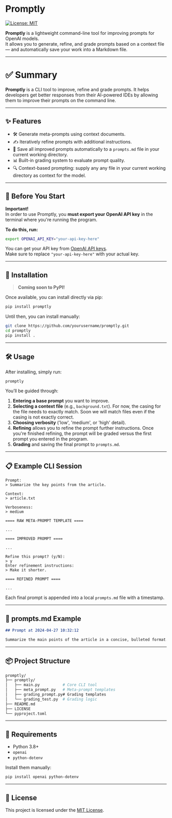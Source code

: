 # Promptly

[![License: MIT](https://img.shields.io/badge/License-MIT-yellow.svg)](LICENSE)

**Promptly** is a lightweight command-line tool for improving prompts for OpenAI models.  
It allows you to generate, refine, and grade prompts based on a context file — and automatically save your work into a Markdown file.

---

# ✅ Summary

**Promptly** is a CLI tool to improve, refine and grade prompts. It helps developers get better responses from their AI-powered IDEs by allowing them to improve their prompts on the command line.

---

## ✨ Features

- 🛠 Generate meta-prompts using context documents.
- ✍️ Iteratively refine prompts with additional instructions.
- 📄 Save all improved prompts automatically to a `prompts.md` file in your current working directory.
- 📊 Built-in grading system to evaluate prompt quality.
- 🔍 Context-based prompting: supply any any file in your current working directory as context for the model.

---

## 🚨 **Before You Start**

**Important!**  
In order to use Promptly, you **must export your OpenAI API key** in the terminal where you're running the program. 

**To do this, run:**

```bash
export OPENAI_API_KEY="your-api-key-here"
```

You can get your API key from [OpenAI API keys](https://platform.openai.com/account/api-keys).  
Make sure to replace `"your-api-key-here"` with your actual key.

---

## 🚀 Installation

> **Coming soon to PyPI!**

Once available, you can install directly via pip:

```bash
pip install promptly
```

Until then, you can install manually:

```bash
git clone https://github.com/yourusername/promptly.git
cd promptly
pip install .
```

---

## 🛠 Usage

After installing, simply run:

```bash
promptly
```

You’ll be guided through:
1. **Entering a base prompt** you want to improve.
2. **Selecting a context file** (e.g., `background.txt`). For now, the casing for the file needs to exactly match. Soon we will match files even if the casing is not exactly correct.
3. **Choosing verbosity** ('low', 'medium', or 'high' detail).
4. **Refining** allows you to refine the prompt further instructions. Once you're finished refining, the prompt will be graded versus the first prompt you entered in the program.
5. **Grading** and saving the final prompt to `prompts.md`.

---

## 📋 Example CLI Session

```plaintext
Prompt:
> Summarize the key points from the article.

Context:
> article.txt

Verboseness:
> medium

==== RAW META-PROMPT TEMPLATE ====

...

==== IMPROVED PROMPT ====

...

Refine this prompt? (y/N):
> y
Enter refinement instructions:
> Make it shorter.

==== REFINED PROMPT ====

...
```

Each final prompt is appended into a local `prompts.md` file with a timestamp.

---

## 📄 prompts.md Example

```markdown
## Prompt at 2024-04-27 10:32:12

Summarize the main points of the article in a concise, bulleted format.
```

---

## 📦 Project Structure

```bash
promptly/
├── promptly/
│   ├── main.py          # Core CLI tool
│   ├── meta_prompt.py   # Meta-prompt templates
│   ├── grading_prompt.py# Grading templates
│   └── grading_test.py  # Grading logic
├── README.md
├── LICENSE
└── pyproject.toml
```

---

## 🧰 Requirements

- Python 3.8+
- `openai`
- `python-dotenv`

Install them manually:

```bash
pip install openai python-dotenv
```

---

## 📜 License

This project is licensed under the [MIT License](LICENSE).
